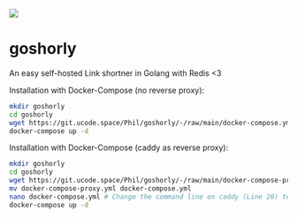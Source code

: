![](https://git.ucode.space/Phil/goshorly/badges/main/pipeline.svg)
# goshorly

An easy self-hosted Link shortner in Golang with Redis <3

Installation with Docker-Compose (no reverse proxy):
```bash
mkdir goshorly
cd goshorly
wget https://git.ucode.space/Phil/goshorly/-/raw/main/docker-compose.yml
docker-compose up -d
```

Installation with Docker-Compose (caddy as reverse proxy):
```bash
mkdir goshorly
cd goshorly
wget https://git.ucode.space/Phil/goshorly/-/raw/main/docker-compose-proxy.yml
mv docker-compose-proxy.yml docker-compose.yml
nano docker-compose.yml # Change the command line on caddy (Line 20) to your domain
docker-compose up -d
```
